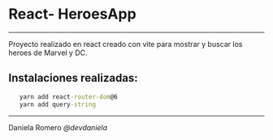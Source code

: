 # React- HeroesApp
<hr>

Proyecto realizado en react creado con vite para mostrar y buscar los heroes de Marvel y DC.


## Instalaciones realizadas:
```cmd
   yarn add react-router-dom@6
   yarn add query-string
```

<hr>

Daniela Romero
<i>@devdaniela</i>
